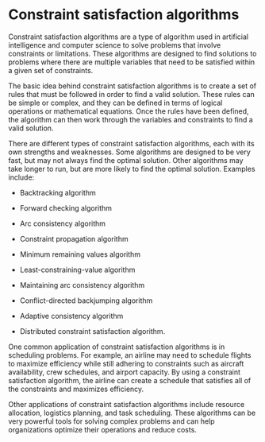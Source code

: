 # Constraint satisfaction algorithms

Constraint satisfaction algorithms are a type of algorithm used in artificial intelligence and computer science to solve problems that involve constraints or limitations. These algorithms are designed to find solutions to problems where there are multiple variables that need to be satisfied within a given set of constraints.

The basic idea behind constraint satisfaction algorithms is to create a set of rules that must be followed in order to find a valid solution. These rules can be simple or complex, and they can be defined in terms of logical operations or mathematical equations. Once the rules have been defined, the algorithm can then work through the variables and constraints to find a valid solution.

There are different types of constraint satisfaction algorithms, each with its own strengths and weaknesses. Some algorithms are designed to be very fast, but may not always find the optimal solution. Other algorithms may take longer to run, but are more likely to find the optimal solution. Examples include:

* Backtracking algorithm

* Forward checking algorithm

* Arc consistency algorithm

* Constraint propagation algorithm

* Minimum remaining values algorithm

* Least-constraining-value algorithm

* Maintaining arc consistency algorithm

* Conflict-directed backjumping algorithm

* Adaptive consistency algorithm

* Distributed constraint satisfaction algorithm.

One common application of constraint satisfaction algorithms is in scheduling problems. For example, an airline may need to schedule flights to maximize efficiency while still adhering to constraints such as aircraft availability, crew schedules, and airport capacity. By using a constraint satisfaction algorithm, the airline can create a schedule that satisfies all of the constraints and maximizes efficiency.

Other applications of constraint satisfaction algorithms include resource allocation, logistics planning, and task scheduling. These algorithms can be very powerful tools for solving complex problems and can help organizations optimize their operations and reduce costs.